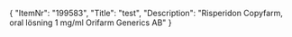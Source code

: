 {
  "ItemNr": "199583",
  "Title": "test",
  "Description": "Risperidon Copyfarm, oral lösning 1 mg/ml Orifarm Generics AB"
}